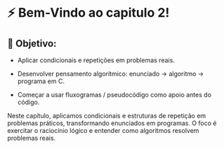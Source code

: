 # ⚡ Bem-Vindo ao capitulo 2!

## 🎯 Objetivo:

- Aplicar condicionais e repetições em problemas reais.

- Desenvolver pensamento algorítmico: enunciado → algoritmo → programa em C.

- Começar a usar fluxogramas / pseudocódigo como apoio antes do código.


Neste capítulo, aplicamos condicionais e estruturas de repetição em problemas práticos, transformando enunciados em programas.
O foco é exercitar o raciocínio lógico e entender como algoritmos resolvem problemas reais.
